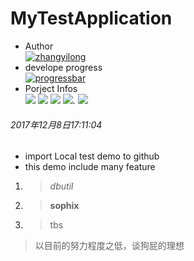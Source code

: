 # MyTestApplication
- Author  
[![zhangyilong](https://img.shields.io/badge/zhang-yilong-green.svg?style=for-the-badge)]()  
- develope progress  
[![progressbar](http://progressed.io/bar/47?title=progressed)](https://www.baidu.com)  
- Porject Infos  
[![](https://img.shields.io/github/issues/316011989/MyTestApplication.svg?style=flat-square)](https://github.com/316011989/MyTestApplication/issues)
[![](https://img.shields.io/github/forks/316011989/MyTestApplication.svg?style=flat-square)](https://github.com/316011989/MyTestApplication/network)
[![](https://img.shields.io/github/stars/316011989/MyTestApplication.svg?style=flat-square)](https://github.com/316011989/MyTestApplication/stargazers)
[![](https://img.shields.io/github/release/316011989/MyTestApplication.svg?style=flat-square)](https://github.com/316011989/MyTestApplication/releases).
[![](https://img.shields.io/github/tag/316011989/MyTestApplication.svg?style=flat-square)](https://github.com/316011989/MyTestApplication/tag)

  
  
###### 2017年12月8日17:11:04
- import Local test demo to github
- this demo include many feature
1. >*dbutil*
2. >**sophix**
3. >tbs


> 以目前的努力程度之低，谈狗屁的理想


